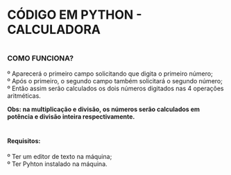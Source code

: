 # CÓDIGO EM PYTHON - CALCULADORA

# <h3>COMO FUNCIONA?
º Aparecerá o primeiro campo solicitando que digita o primeiro número; <br>
º Após o primeiro, o segundo campo também solicitará o segundo número; <br>
º Então assim serão calculados os dois números digitados nas 4 operações aritméticas.

<strong>
Obs: na multiplicação e divisão, os números serão calculados em potência e divisão inteira respectivamente.</strong>
</h3>

# <h4>Requisitos:
º Ter um editor de texto na máquina; <br>
º Ter Pyhton instalado na máquina.</h4>
